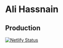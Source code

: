 # Ali Hassnain

<!-- Website for AliHassnain -->

## Production

<!-- View the website/blog at https://alihassnain.com/. -->

[![Netlify Status](https://api.netlify.com/api/v1/badges/2a5b7db6-3665-4c95-b609-e9b53f481e3d/deploy-status)](https://app.netlify.com/sites/alihassnain/deploys)

